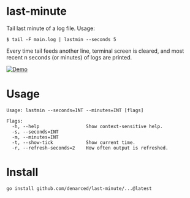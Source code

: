 # last-minute

Tail last minute of a log file. Usage:

    $ tail -F main.log | lastmin --seconds 5

Every time tail feeds another line, terminal screen is cleared, and most recent
n seconds (or minutes) of logs are printed.

[![Demo](https://asciinema.org/a/703573.svg)](https://asciinema.org/a/703573)

# Usage

    Usage: lastmin --seconds=INT --minutes=INT [flags]
    
    Flags:
      -h, --help                 Show context-sensitive help.
      -s, --seconds=INT
      -m, --minutes=INT
      -t, --show-tick            Show current time.
      -r, --refresh-seconds=2    How often output is refreshed.

# Install

    go install github.com/denarced/last-minute/...@latest
